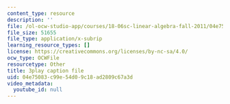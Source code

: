 ```yaml
---
content_type: resource
description: ''
file: /ol-ocw-studio-app/courses/18-06sc-linear-algebra-fall-2011/04e75083c99e54d09c18ad2809c67a3d_YzZUIYRCE38.vtt
file_size: 51655
file_type: application/x-subrip
learning_resource_types: []
license: https://creativecommons.org/licenses/by-nc-sa/4.0/
ocw_type: OCWFile
resourcetype: Other
title: 3play caption file
uid: 04e75083-c99e-54d0-9c18-ad2809c67a3d
video_metadata:
  youtube_id: null
---
```

